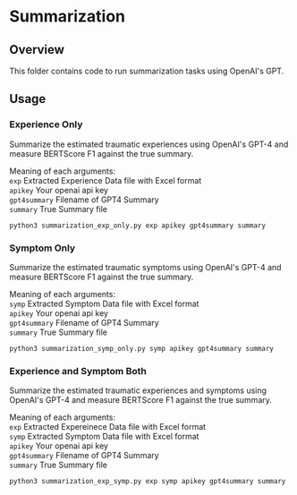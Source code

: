 # Summarization 

## Overview

This folder contains code to run summarization tasks using OpenAI's GPT. <br>

## Usage

### Experience Only

Summarize the estimated traumatic experiences using OpenAI's GPT-4 and measure BERTScore F1 against the true summary.

Meaning of each arguments:<br>
```exp``` Extracted Experience Data file with Excel format <br>
```apikey``` Your openai api key <br>
```gpt4summary``` Filename of GPT4 Summary <br>
```summary``` True Summary file <br>
```
python3 summarization_exp_only.py exp apikey gpt4summary summary
```

### Symptom Only

Summarize the estimated traumatic symptoms using OpenAI's GPT-4 and measure BERTScore F1 against the true summary.

Meaning of each arguments:<br>
```symp``` Extracted Symptom Data file with Excel format <br>
```apikey``` Your openai api key <br>
```gpt4summary``` Filename of GPT4 Summary <br>
```summary``` True Summary file <br>
```
python3 summarization_symp_only.py symp apikey gpt4summary summary
```

### Experience and Symptom Both

Summarize the estimated traumatic experiences and symptoms using OpenAI's GPT-4 and measure BERTScore F1 against the true summary.

Meaning of each arguments:<br>
```exp``` Extracted Expereinece Data file with Excel format <br>
```symp``` Extracted Symptom Data file with Excel format <br>
```apikey``` Your openai api key <br>
```gpt4summary``` Filename of GPT4 Summary <br>
```summary``` True Summary file <br>
```
python3 summarization_exp_symp.py exp symp apikey gpt4summary summary
```

